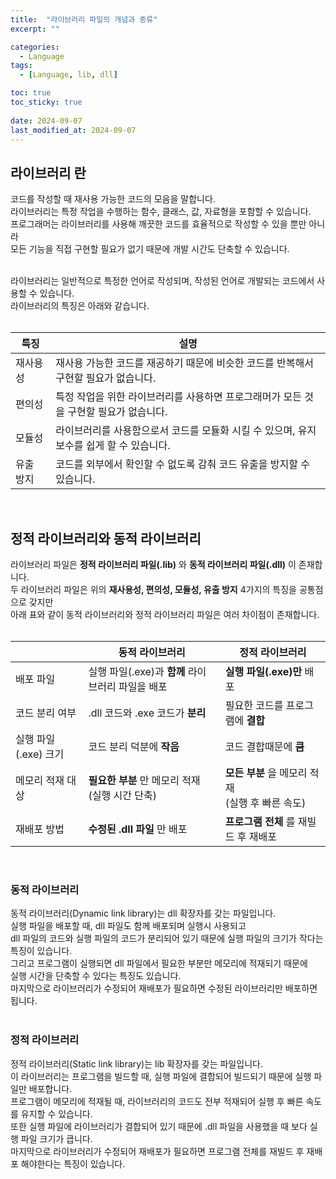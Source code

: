 ```yaml
---
title:  "라이브러리 파일의 개념과 종류"
excerpt: ""

categories:
  - Language
tags:
  - [Language, lib, dll]

toc: true
toc_sticky: true
 
date: 2024-09-07
last_modified_at: 2024-09-07
---
```


## 라이브러리 란

코드를 작성할 때 재사용 가능한 코드의 모음을 말합니다.  
라이브러리는 특정 작업을 수행하는 함수, 클래스, 값, 자료형을 포함할 수 있습니다.  
프로그래머는 라이브러리를 사용해 깨끗한 코드를 효율적으로 작성할 수 있을 뿐만 아니라  
모든 기능을 직접 구현할 필요가 없기 때문에 개발 시간도 단축할 수 있습니다.  
<br/>

라이브러리는 일반적으로 특정한 언어로 작성되며, 작성된 언어로 개발되는 코드에서 사용할 수 있습니다.  
라이브러리의 특징은 아래와 같습니다.  
<br/>

|특징|설명|
|---|---|
|재사용성|재사용 가능한 코드를 재공하기 때문에 비슷한 코드를 반복해서 구현할 필요가 없습니다.|
|편의성|특정 작업을 위한 라이브러리를 사용하면 프로그래머가 모든 것을 구현할 필요가 없습니다.|
|모듈성|라이브러리를 사용함으로서 코드를 모듈화 시킬 수 있으며, 유지 보수를 쉽게 할 수 있습니다.|
|유출 방지|코드를 외부에서 확인할 수 없도록 감춰 코드 유출을 방지할 수 있습니다.|

<br/>

## 정적 라이브러리와 동적 라이브러리

라이브러리 파일은 **정적 라이브러리 파일(.lib)** 와 **동적 라이브러리 파일(.dll)** 이 존재합니다.  
두 라이브러리 파일은 위의 **재사용성, 편의성, 모듈성, 유출 방지** 4가지의 특징을 공통점으로 갖지만  
아래 표와 같이 동적 라이브러리와 정적 라이브러리 파일은 여러 차이점이 존재합니다.  
<br/>

| |동적 라이브러리|정적 라이브러리|
|---|---|---|
|배포 파일|실행 파일(.exe)과 **함께** 라이브러리 파일을 배포|**실행 파일(.exe)만** 배포|
|코드 분리 여부|.dll 코드와 .exe 코드가 **분리**|필요한 코드를 프로그램에 **결합**|
|실행 파일(.exe) 크기|코드 분리 덕분에 **작음**|코드 결합때문에 **큼**|
|메모리 적재 대상|**필요한 부분** 만 메모리 적재<br/>(실행 시간 단축)|**모든 부분** 을 메모리 적재<br/>(실행 후 빠른 속도)|
|재배포 방법|**수정된 .dll 파일** 만 배포|**프로그램 전체** 를 재빌드 후 재배포|

<br/>

### 동적 라이브러리

동적 라이브러리(Dynamic link library)는 dll 확장자를 갖는 파일입니다.  
실행 파일을 배포할 때, dll 파일도 함께 배포되며 실행시 사용되고  
dll 파일의 코드와 실행 파일의 코드가 분리되어 있기 때문에 실행 파일의 크기가 작다는 특징이 있습니다.  
그리고 프로그램이 실행되면 dll 파일에서 필요한 부분만 메모리에 적재되기 때문에  
실행 시간을 단축할 수 있다는 특징도 있습니다.  
마지막으로 라이브러리가 수정되어 재배포가 필요하면 수정된 라이브러리만 배포하면 됩니다.  
<br/>

### 정적 라이브러리

정적 라이브러리(Static link library)는 lib 확장자를 갖는 파일입니다.  
이 라이브러리는 프로그램을 빌드할 때, 실행 파일에 결합되어 빌드되기 때문에 실행 파일만 배포합니다.  
프로그램이 메모리에 적재될 때, 라이브러리의 코드도 전부 적재되어 실행 후 빠른 속도를 유지할 수 있습니다.  
또한 실행 파일에 라이브러리가 결합되어 있기 때문에 .dll 파일을 사용했을 때 보다 실행 파일 크기가 큽니다.  
마지막으로 라이브러리가 수정되어 재배포가 필요하면 프로그램 전체를 재빌드 후 재배포 해야한다는 특징이 있습니다.  
<br/>